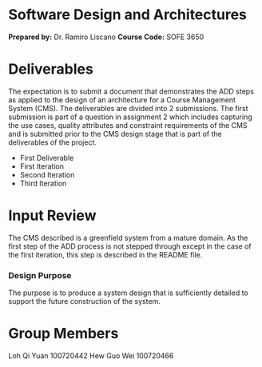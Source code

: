 ﻿


# Software Design and Architectures
**Prepared by:** Dr. Ramiro Liscano
**Course Code:** SOFE 3650

# Deliverables
The expectation is to submit a document that demonstrates the ADD steps as applied to the design of an architecture for a Course Management System (CMS). The deliverables are divided into 2 submissions. The first submission is part of a question in assignment 2 which includes capturing the use cases, quality attributes and constraint requirements of the CMS and is submitted prior to the CMS design stage that is part of the deliverables of the project.


 - First Deliverable
 - First Iteration
 - Second Iteration
 - Third Iteration
 
# Input Review
The CMS described is a greenfield system from a mature domain. As the first step of the ADD process is not stepped through except in the case of the first iteration, this step is described in the README file.

### Design Purpose
The purpose is to produce a system design that is sufficiently detailed to support the future construction of the system.



# Group Members
Loh Qi Yuan 100720442
Hew Guo Wei 100720466
